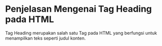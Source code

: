 # Penjelasan Mengenai Tag Heading pada HTML

Tag Heading merupakan salah satu Tag pada HTML yang berfungsi untuk menampilkan teks seperti judul konten.
